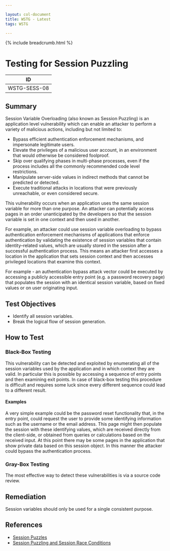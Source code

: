```yaml
---

layout: col-document
title: WSTG - Latest
tags: WSTG

---
```


{% include breadcrumb.html %}
# Testing for Session Puzzling

|ID          |
|------------|
|WSTG-SESS-08|

## Summary

Session Variable Overloading (also known as Session Puzzling) is an application level vulnerability which can enable an attacker to perform a variety of malicious actions, including but not limited to:

- Bypass efficient authentication enforcement mechanisms, and impersonate legitimate users.
- Elevate the privileges of a malicious user account, in an environment that would otherwise be considered foolproof.
- Skip over qualifying phases in multi-phase processes, even if the process includes all the commonly recommended code level restrictions.
- Manipulate server-side values in indirect methods that cannot be predicted or detected.
- Execute traditional attacks in locations that were previously unreachable, or even considered secure.

This vulnerability occurs when an application uses the same session variable for more than one purpose. An attacker can potentially access pages in an order unanticipated by the developers so that the session variable is set in one context and then used in another.

For example, an attacker could use session variable overloading to bypass authentication enforcement mechanisms of applications that enforce authentication by validating the existence of session variables that contain identity–related values, which are usually stored in the session after a successful authentication process. This means an attacker first accesses a location in the application that sets session context and then accesses privileged locations that examine this context.

For example - an authentication bypass attack vector could be executed by accessing a publicly accessible entry point (e.g. a password recovery page) that populates the session with an identical session variable, based on fixed values or on user originating input.

## Test Objectives

- Identify all session variables.
- Break the logical flow of session generation.

## How to Test

### Black-Box Testing

This vulnerability can be detected and exploited by enumerating all of the session variables used by the application and in which context they are valid. In particular this is possible by accessing a sequence of entry points and then examining exit points. In case of black-box testing this procedure is difficult and requires some luck since every different sequence could lead to a different result.

#### Examples

A very simple example could be the password reset functionality that, in the entry point, could request the user to provide some identifying information such as the username or the email address. This page might then populate the session with these identifying values, which are received directly from the client-side, or obtained from queries or calculations based on the received input. At this point there may be some pages in the application that show private data based on this session object. In this manner the attacker could bypass the authentication process.

### Gray-Box Testing

The most effective way to detect these vulnerabilities is via a source code review.

## Remediation

Session variables should only be used for a single consistent purpose.

## References

- [Session Puzzles](https://storage.googleapis.com/google-code-archive-downloads/v2/code.google.com/puzzlemall/Session%20Puzzles%20-%20Indirect%20Application%20Attack%20Vectors%20-%20May%202011%20-%20Whitepaper.pdf)
- [Session Puzzling and Session Race Conditions](http://sectooladdict.blogspot.com/2011/09/session-puzzling-and-session-race.html)
